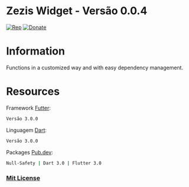 # Zezis Widget - Versão 0.0.4

[![Rep](https://img.shields.io/badge/Rep-GitHub-green)](https://github.com/joseaugustoaquino/zezis_functions) [![Donate](https://img.shields.io/badge/Donate-PayPal-green)](https://www.paypal.com/donate/?hosted_button_id=X33T6Y8W8B3AY)

# Information
Functions in a customized way and with easy dependency management.

# Resources

Framework [Futter](https://flutter.dev/):
```sh
Versão 3.0.0
```

Linguagem [Dart](https://dart.dev/):
```sh
Versão 3.0.0
```

Packages [Pub.dev](https://pub.dev/):
```sh
Null-Safety | Dart 3.0 | Flutter 3.0
```

### [Mit License](https://github.com/joseaugustoaquino/zezis_functions/blob/main/LICENSE)
